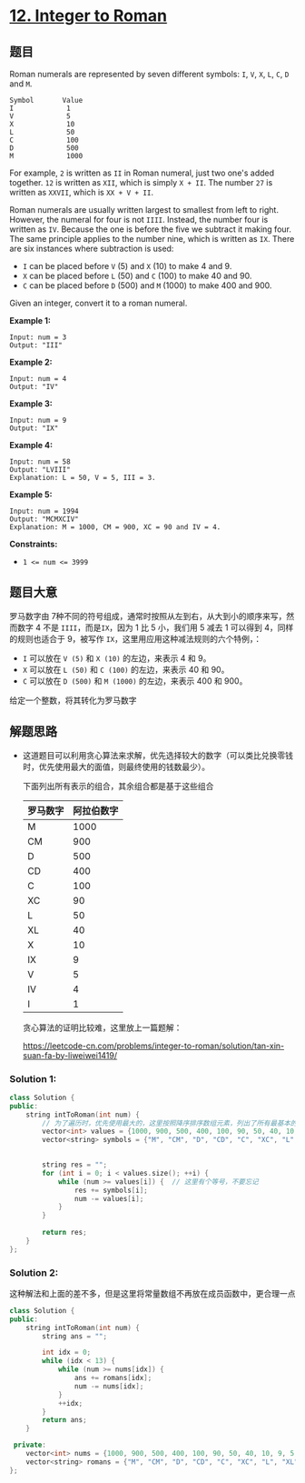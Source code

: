 # [12. Integer to Roman](https://leetcode.com/problems/integer-to-roman/)

## 题目

Roman numerals are represented by seven different symbols: `I`, `V`, `X`, `L`, `C`, `D` and `M`.

```
Symbol       Value
I             1
V             5
X             10
L             50
C             100
D             500
M             1000
```

For example, `2` is written as `II` in Roman numeral, just two one's added together. `12` is written as `XII`, which is simply `X + II`. The number `27` is written as `XXVII`, which is `XX + V + II`.

Roman numerals are usually written largest to smallest from left to right. However, the numeral for four is not `IIII`. Instead, the number four is written as `IV`. Because the one is before the five we subtract it making four. The same principle applies to the number nine, which is written as `IX`. There are six instances where subtraction is used:

- `I` can be placed before `V` (5) and `X` (10) to make 4 and 9. 
- `X` can be placed before `L` (50) and `C` (100) to make 40 and 90. 
- `C` can be placed before `D` (500) and `M` (1000) to make 400 and 900.

Given an integer, convert it to a roman numeral.

 

**Example 1:**

```
Input: num = 3
Output: "III"
```

**Example 2:**

```
Input: num = 4
Output: "IV"
```

**Example 3:**

```
Input: num = 9
Output: "IX"
```

**Example 4:**

```
Input: num = 58
Output: "LVIII"
Explanation: L = 50, V = 5, III = 3.
```

**Example 5:**

```
Input: num = 1994
Output: "MCMXCIV"
Explanation: M = 1000, CM = 900, XC = 90 and IV = 4.
```

 

**Constraints:**

- `1 <= num <= 3999`

## 题目大意

罗马数字由 7种不同的符号组成，通常时按照从左到右，从大到小的顺序来写，然而数字 4 不是 `IIII`，而是`IX`，因为 1 比 5 小，我们用 5 减去 1 可以得到 4，同样的规则也适合于 9，被写作 `IX`，这里用应用这种减法规则的六个特例，：

* `I` 可以放在 `V (5)` 和 `X (10)` 的左边，来表示 4 和 9。
* `X` 可以放在 `L (50)` 和 `C (100)` 的左边，来表示 40 和 90。 
* `C` 可以放在 `D (500)` 和 `M (1000)` 的左边，来表示 400 和 900。

给定一个整数，将其转化为罗马数字

## 解题思路

* 这道题目可以利用贪心算法来求解，优先选择较大的数字（可以类比兑换零钱时，优先使用最大的面值，则最终使用的钱数最少）。

  下面列出所有表示的组合，其余组合都是基于这些组合

  | 罗马数字 | 阿拉伯数字 |
  | -------- | ---------- |
  | M        | 1000       |
  | CM       | 900        |
  | D        | 500        |
  | CD       | 400        |
  | C        | 100        |
  | XC       | 90         |
  | L        | 50         |
  | XL       | 40         |
  | X        | 10         |
  | IX       | 9          |
  | V        | 5          |
  | IV       | 4          |
  | I        | 1          |

  贪心算法的证明比较难，这里放上一篇题解：

  https://leetcode-cn.com/problems/integer-to-roman/solution/tan-xin-suan-fa-by-liweiwei1419/

### Solution 1:

`````c++
class Solution {
public:
    string intToRoman(int num) {
        // 为了遍历时，优先使用最大的，这里按照降序排序数组元素，列出了所有最基本的组合
        vector<int> values = {1000, 900, 500, 400, 100, 90, 50, 40, 10, 9, 5, 4, 1};
        vector<string> symbols = {"M", "CM", "D", "CD", "C", "XC", "L", "XL", "X", "IX", "V", "IV", "I"};

        
        string res = "";
        for (int i = 0; i < values.size(); ++i) {
            while (num >= values[i]) {  // 这里有个等号，不要忘记
                res += symbols[i];
                num -= values[i];
            }
        }
        
        return res;
    }
};
`````

### Solution 2:

这种解法和上面的差不多，但是这里将常量数组不再放在成员函数中，更合理一点

````c++
class Solution {
public:
    string intToRoman(int num) {
        string ans = "";

        int idx = 0;
        while (idx < 13) {
            while (num >= nums[idx]) {
                ans += romans[idx];
                num -= nums[idx];
            }
            ++idx;
        }
        return ans;
    }

 private:
    vector<int> nums = {1000, 900, 500, 400, 100, 90, 50, 40, 10, 9, 5, 4, 1};
    vector<string> romans = {"M", "CM", "D", "CD", "C", "XC", "L", "XL", "X", "IX", "V", "IV", "I"};
};
````
